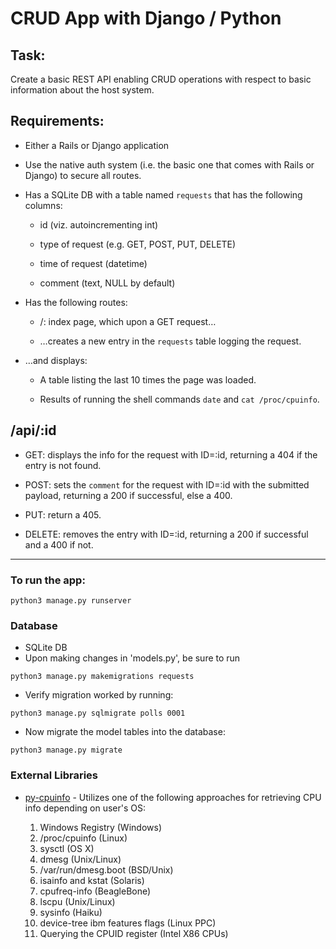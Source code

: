 # CRUD App with Django / Python

## Task:
Create a basic REST API enabling CRUD operations with respect to basic information about the host system.

## Requirements:
* Either a Rails or Django application

* Use the native auth system (i.e. the basic one that comes with Rails or Django) to secure all routes.

* Has a SQLite DB with a table named `requests` that has the following columns:

  * id (viz. autoincrementing int)

  * type of request (e.g. GET, POST, PUT, DELETE) 

  * time of request (datetime)

  * comment (text, NULL by default)

* Has the following routes:

  * /: index page, which upon a GET request…

  * …creates a new entry in the `requests` table logging the request.

* …and displays:

  * A table listing the last 10 times the page was loaded.

  * Results of running the shell commands `date` and `cat /proc/cpuinfo`.

## /api/:id

* GET: displays the info for the request with ID=:id, returning a 404 if the entry is not found.

* POST: sets the `comment` for the request with ID=:id with the submitted payload, returning a 200 if successful, else a 400.

* PUT: return a 405.

* DELETE: removes the entry with ID=:id, returning a 200 if successful and a 400 if not.

---
### To run the app:
```
python3 manage.py runserver
```

### Database
* SQLite DB
* Upon making changes in 'models.py', be sure to run 
```
python3 manage.py makemigrations requests
```
* Verify migration worked by running:
```
python3 manage.py sqlmigrate polls 0001
```
* Now migrate the model tables into the database:
```
python3 manage.py migrate
```

### External Libraries
* [py-cpuinfo](https://github.com/workhorsy/py-cpuinfo) - Utilizes one of the following approaches for retrieving CPU info depending on user's OS:

  1. Windows Registry (Windows)
  2. /proc/cpuinfo (Linux)
  3. sysctl (OS X)
  4. dmesg (Unix/Linux)
  5. /var/run/dmesg.boot (BSD/Unix)
  6. isainfo and kstat (Solaris)
  7. cpufreq-info (BeagleBone)
  8. lscpu (Unix/Linux)
  9. sysinfo (Haiku)
  10. device-tree ibm features flags (Linux PPC)
  11. Querying the CPUID register (Intel X86 CPUs)
